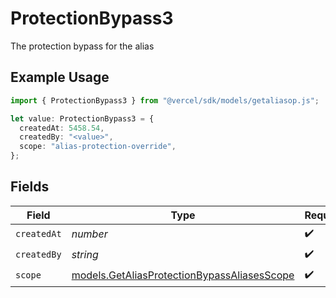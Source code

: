 # ProtectionBypass3

The protection bypass for the alias

## Example Usage

```typescript
import { ProtectionBypass3 } from "@vercel/sdk/models/getaliasop.js";

let value: ProtectionBypass3 = {
  createdAt: 5458.54,
  createdBy: "<value>",
  scope: "alias-protection-override",
};
```

## Fields

| Field                                                                                            | Type                                                                                             | Required                                                                                         | Description                                                                                      |
| ------------------------------------------------------------------------------------------------ | ------------------------------------------------------------------------------------------------ | ------------------------------------------------------------------------------------------------ | ------------------------------------------------------------------------------------------------ |
| `createdAt`                                                                                      | *number*                                                                                         | :heavy_check_mark:                                                                               | N/A                                                                                              |
| `createdBy`                                                                                      | *string*                                                                                         | :heavy_check_mark:                                                                               | N/A                                                                                              |
| `scope`                                                                                          | [models.GetAliasProtectionBypassAliasesScope](../models/getaliasprotectionbypassaliasesscope.md) | :heavy_check_mark:                                                                               | N/A                                                                                              |
